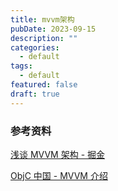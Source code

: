 ```yaml
---
title: mvvm架构
pubDate: 2023-09-15
description: ""
categories:
  - default
tags:
  - default
featured: false
draft: true
---
```


### 参考资料

[浅谈 MVVM 架构 - 掘金](https://juejin.cn/post/6950934103227105317)

[ObjC 中国 - MVVM 介绍](https://objccn.io/issue-13-1/)

